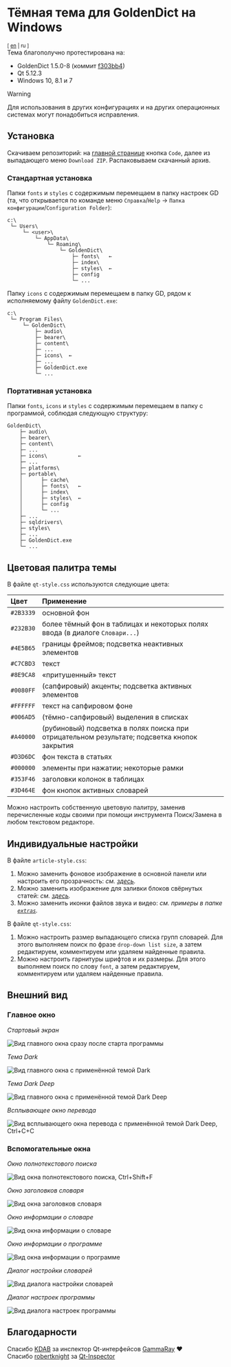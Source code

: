 # Тёмная тема для GoldenDict на Windows
<sup>[ [en](https://github.com/yozhic/GoldenDict-Full-Dark-Theme/tree/main) | ru ]</sup>  
Тема благополучно протестирована на:  

- GoldenDict 1.5.0-8 (коммит [f303bb4](https://github.com/goldendict/goldendict/commit/f303bb4accea2de7afdeeab2c31aa7ccc1ff2ebc))  
- Qt 5.12.3  
- Windows 10, 8.1 и 7  

> [!WARNING]  
> Для использования в других конфигурациях и на других операционных системах могут понадобиться исправления.  

## Установка

Скачиваем репозиторий: на [главной странице](https://github.com/yozhic/GoldenDict-Full-Dark-Theme) кнопка `Code`, далее из выпадающего меню `Download ZIP`. Распаковываем скачанный архив.  

### Стандартная установка

Папки `fonts` и `styles` с содержимым перемещаем в папку настроек GD (та, что открывается по команде меню `Справка`/`Help` → `Папка конфигурации`/`Configuration Folder`):  

```
c:\
 └─ Users\
     └─ <user>\
         └─ AppData\
             └─ Roaming\
                 └─ GoldenDict\
                     ├─ fonts\   ←
                     ├─ index\
                     ├─ styles\  ←
                     ├─ config
                     └─ ...
```

Папку `icons` с содержимым перемещаем в папку GD, рядом к исполняемому файлу `GoldenDict.exe`:  

```
c:\
 └─ Program Files\
     └─ GoldenDict\
         ├─ audio\
         ├─ bearer\
         ├─ content\
         ├─ ...
         ├─ icons\  ←
         ├─ ...
         ├─ GoldenDict.exe
         └─ ...
```

### Портативная установка

Папки `fonts`, `icons` и `styles` с содержимым перемещаем в папку с программой, соблюдая следующую структуру:  

```
GoldenDict\
    ├─ audio\
    ├─ bearer\
    ├─ content\
    ├─ ...
    ├─ icons\          ←
    ├─ ...
    ├─ platforms\
    ├─ portable\
    │      ├─ cache\
    │      ├─ fonts\   ←
    │      ├─ index\
    │      ├─ styles\  ←
    │      ├─ config
    │      └─ ...
    ├─ ...
    ├─ sqldrivers\
    ├─ styles\
    ├─ ...
    ├─ GoldenDict.exe
    └─ ...
```


## Цветовая палитра темы

В файле `qt-style.css` используются следующие цвета:  

Цвет      | Применение
:-------- | :-----------
`#2B3339` | основной фон  
`#232B30` | более тёмный фон в таблицах и некоторых полях ввода (в диалоге `Словари...`)  
`#4E5B65` | границы фреймов; подсветка неактивных элементов  
`#C7CBD3` | текст  
`#8E9CA8` | «притушенный» текст  
`#0080FF` | (сапфировый) акценты; подсветка активных элементов  
`#FFFFFF` | текст на сапфировом фоне  
`#006AD5` | (тёмно-сапфировый) выделения в списках  
`#A40000` | (рубиновый) подсветка в полях поиска при отрицательном результате; подсветка кнопок закрытия  
`#D3D6DC` | фон текста в статьях  
`#000000` | элементы при нажатии; некоторые рамки  
`#353F46` | заголовки колонок в таблицах  
`#3D464E` | фон кнопок активных словарей  

Можно настроить собственную цветовую палитру, заменив перечисленные коды своими при помощи инструмента Поиск/Замена в любом текстовом редакторе.  


## Индивидуальные настройки

В файле `article-style.css`:  

1. Можно заменить фоновое изображение в основной панели или настроить его прозрачность: _см. [здесь](https://github.com/yozhic/GoldenDict-Full-Dark-Theme/blob/main/GoldenDict/styles/Dark/article-style.css#L76)._  
2. Можно заменить изображение для заливки блоков свёрнутых статей: _см. [здесь](https://github.com/yozhic/GoldenDict-Full-Dark-Theme/blob/main/GoldenDict/styles/Dark/article-style.css#L348)._  
3. Можно заменить иконки файлов звука и видео: _см. примеры в папке [`extras`](https://github.com/yozhic/GoldenDict-Full-Dark-Theme/tree/main/GoldenDict/extras)._  

В файле `qt-style.css`:  

1. Можно настроить размер выпадающего списка групп словарей. Для этого выполняем поиск по фразе `drop-down list size`, а затем редактируем, комментируем или удаляем найденные правила.  
2. Можно настроить гарнитуры шрифтов и их размеры. Для этого выполняем поиск по слову `font`, а затем редактируем, комментируем или удаляем найденные правила.  


## Внешний вид
### Главное окно

_Стартовый экран_  

![Вид главного окна сразу после старта программы](https://github.com/yozhic/GoldenDict-Full-Dark-Theme/blob/main/screenshots/GD_WIN_DARK_THEME_WELCOME.png)  

_Тема Dark_  

![Вид главного окна с применённой темой Dark](https://github.com/yozhic/GoldenDict-Full-Dark-Theme/blob/main/screenshots/GD_WIN_DARK_THEME.png)  

_Тема Dark Deep_  

![Вид главного окна с применённой темой Dark Deep](https://github.com/yozhic/GoldenDict-Full-Dark-Theme/blob/main/screenshots/GD_WIN_DARK_DEEP_THEME.png)  

_Всплывающее окно перевода_  

![Вид всплывающего окна перевода с применённой темой Dark Deep, Ctrl+C+C](https://github.com/yozhic/GoldenDict-Full-Dark-Theme/blob/main/screenshots/GD_WIN_DARK_THEME_SCAN_POPUP.png)  

### Вспомогательные окна

_Окно полнотекстового поиска_  

![Вид окна полнотекстового поиска, Ctrl+Shift+F](https://github.com/yozhic/GoldenDict-Full-Dark-Theme/blob/main/screenshots/GD_WIN_DARK_THEME_FTS.png)  

_Окно заголовков словаря_  

![Вид окна заголовков словаря](https://github.com/yozhic/GoldenDict-Full-Dark-Theme/blob/main/screenshots/GD_WIN_DARK_THEME_Dic_Headwords.png)  

_Окно информации о словаре_  

![Вид окна информации о словаре](https://github.com/yozhic/GoldenDict-Full-Dark-Theme/blob/main/screenshots/GD_WIN_DARK_THEME_About_Dic.png)  

_Окно информации о программе_  

![Вид окна информации о программе](https://github.com/yozhic/GoldenDict-Full-Dark-Theme/blob/main/screenshots/GD_WIN_DARK_THEME_About.png)  

_Диалог настройки словарей_  

![Вид диалога настройки словарей](https://github.com/yozhic/GoldenDict-Full-Dark-Theme/blob/main/screenshots/GD_WIN_DARK_THEME_Dicts.png)  

_Диалог настроек программы_  

![Вид диалога настроек программы](https://github.com/yozhic/GoldenDict-Full-Dark-Theme/blob/main/screenshots/GD_WIN_DARK_THEME_Prefs.png)  


## Благодарности

Спасибо [KDAB](https://github.com/KDAB) за инспектор Qt-интерфейсов [GammaRay](https://github.com/KDAB/GammaRay) ❤  
Спасибо [robertknight](https://github.com/robertknight) за [Qt-Inspector](https://github.com/robertknight/Qt-Inspector)  
